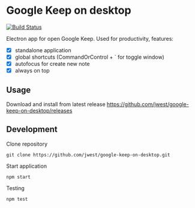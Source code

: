 # Google Keep on desktop

[![Build Status](https://travis-ci.com/jwest/google-keep-on-desktop.svg?branch=master)](https://travis-ci.com/jwest/google-keep-on-desktop)

Electron app for open Google Keep. Used for productivity, features:

 - [X] standalone application
 - [X] global shortcuts (CommandOrControl + ` for toggle window)
 - [X] autofocus for create new note
 - [X] always on top

## Usage

Download and install from latest release https://github.com/jwest/google-keep-on-desktop/releases

## Development

Clone repository

```
git clone https://github.com/jwest/google-keep-on-desktop.git
```

Start application

```
npm start
```

Testing

```
npm test
```
